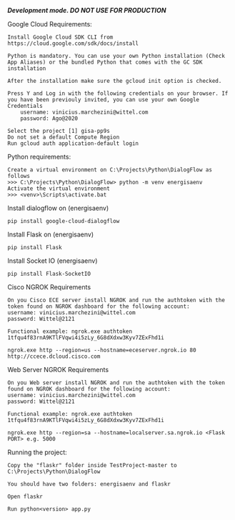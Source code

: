 ***Development mode. DO NOT USE FOR PRODUCTION***

Google Cloud Requirements:

	Install Google Cloud SDK CLI from https://cloud.google.com/sdk/docs/install
	
	Python is mandatory. You can use your own Python installation (Check App Aliases) or the bundled Python that comes with the GC SDK installation

	After the installation make sure the gcloud init option is checked.
	
	Press Y and Log in with the following credentials on your browser. If you have been previouly invited, you can use your own Google Credentials
		username: vinicius.marchezini@wittel.com
		password: Ago@2020

	Select the project [1] gisa-pp9s
	Do not set a default Compute Region
	Run gcloud auth application-default login

Python requirements:

	Create a virtual environment on C:\Projects\Python\DialogFlow as follows
	>>> C:\Projects\Python\DialogFlow> python -m venv energisaenv
	Activate the virtual environment
	>>> <venv>\Scripts\activate.bat

Install dialogflow on (energisaenv)

	pip install google-cloud-dialogflow

Install Flask on (energisaenv)

	pip install Flask

Install Socket IO  (energisaenv)

	pip install Flask-SocketIO

Cisco NGROK Requirements
	
	On you Cisco ECE server install NGROK and run the authtoken with the token found on NGROK dashboard for the following account:
	username: vinicius.marchezini@wittel.com
	password: Wittel@2121

	Functional example: ngrok.exe authtoken 1tfqu4f83rnA9KTlFVqwi4i5zLy_6G8dXdxw3Kyv7ZExFhd1i

	ngrok.exe http --region=us --hostname=eceserver.ngrok.io 80 http://ccece.dcloud.cisco.com


Web Server NGROK Requirements
	
	On you Web server install NGROK and run the authtoken with the token found on NGROK dashboard for the following account:
	username: vinicius.marchezini@wittel.com
	password: Wittel@2121

	Functional example: ngrok.exe authtoken 1tfqu4f83rnA9KTlFVqwi4i5zLy_6G8dXdxw3Kyv7ZExFhd1i

	ngrok.exe http --region=sa --hostname=localserver.sa.ngrok.io <Flask PORT> e.g. 5000

	
Running the project:

	Copy the "flaskr" folder inside TestProject-master to C:\Projects\Python\DialogFlow

	You should have two folders: energisaenv and flaskr

	Open flaskr

	Run python<version> app.py




